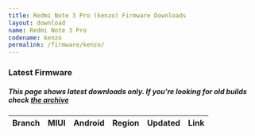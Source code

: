 ```yaml
---
title: Redmi Note 3 Pro (kenzo) Firmware Downloads
layout: download
name: Redmi Note 3 Pro
codename: kenzo
permalink: /firmware/kenzo/
---
```



### Latest Firmware
##### This page shows latest downloads only. If you're looking for old builds check [the archive](/archive/firmware/kenzo/)


<div class="table-responsive-md" id="table-wrapper">
<table id="firmware" class="compact table table-striped table-hover table-sm">
    <thead class="thead-dark">
        <tr>
            <th>Branch</th>
            <th>MIUI</th>
            <th>Android</th>
            <th>Region</th>
            <th>Updated</th>
            <th>Link</th>
        </tr>
    </thead>
    <script>loadFirmwareDownloads('kenzo', 'latest')</script>
</table>
</div>
